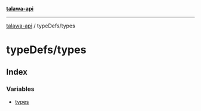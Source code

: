 [**talawa-api**](../../README.md)

***

[talawa-api](../../modules.md) / typeDefs/types

# typeDefs/types

## Index

### Variables

- [types](variables/types.md)
